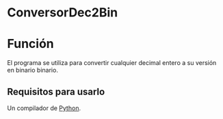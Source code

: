 #  ConversorDec2Bin
# Función
El programa se utiliza para convertir cualquier decimal entero  a su versión en binario binario.
## Requisitos para usarlo 
Un compilador de [Python](https://www.python.org/).
